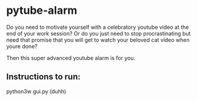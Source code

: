 # pytube-alarm

Do you need to motivate yourself with a celebratory youtube video at the end of your work session? Or do you just need to stop procrastinating but need that promise that you will get to watch your beloved cat video when youre done?

Then this super advanced youtube alarm is for you.

## Instructions to run:
python3w gui.py (duhh)
